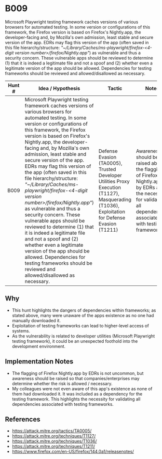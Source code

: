 # B009

Microsoft Playwright testing framework caches versions of various browsers for automated testing. In some version or configurations of this framework, the Firefox version is based on Firefox's Nightly.app, the developer-facing and, by Mozilla's own admission, least stable and secure version of the app. EDRs may flag this version of the app (often saved in this file hierarchy/structure: _"~/Library/Caches/ms-playwright/firefox-<4-digit version number>/firefox/Nightly.app"_) as vulnerable and thus a security concern. These vulnerable apps should be reviewed to determine (1) that it is indeed a legitimate file and not a spoof and (2) whether even a legitimate version of the app should be allowed. Dependencies for testing frameworks should be reviewed and allowed/disallowed as necessary.

| Hunt #       | Idea / Hypothesis          | Tactic    | Notes                             | Tags      | Submitter |
|--------------|----------------------------|-----------|-----------------------------------|-----------|-----------|
| B009    | Microsoft Playwright testing framework caches versions of various browsers for automated testing. In some version or configurations of this framework, the Firefox version is based on Firefox's Nightly.app, the developer-facing and, by Mozilla's own admission, least stable and secure version of the app. EDRs may flag this version of the app (often saved in this file hierarchy/structure: _"~/Library/Caches/ms-playwright/firefox-<4-digit version number>/firefox/Nightly.app"_) as vulnerable and thus a security concern. These vulnerable apps should be reviewed to determine (1) that it is indeed a legitimate file and not a spoof and (2) whether even a legitimate version of the app should be allowed. Dependencies for testing frameworks should be reviewed and allowed/disallowed as necessary. | Defense Evasion (TA0005), Trusted Developer Utilities Proxy Execution (T1127), Masquerading (T1036), Exploitation for Defense Evasion (T1211)  | Awareness should be raised about the flagging of Firefox Nightly.app by EDRs and the necessity for validating all dependencies associated with testing frameworks. | #DefenseEvasion #Masquerading #TrustedDeveloperUtilities #ProxyExecution    | Joshua Hines |

## Why
- This hunt highlights the dangers of dependencies within frameworks; as stated above, many were unaware of the apps existence as no one had manually downloaded it.
- Exploitation of testing frameworks can lead to higher-level access of systems.
- As the vulnerability is related to developer utilities (Microsoft Playwright testing framework), it could be an unexpected foothold into the development environment.

## Implementation Notes
- The flagging of Firefox Nightly.app by EDRs is not uncommon, but awareness should be raised so that companies/enterprises may determine whether the risk is allowed / necessary.
- My colleagues were not even aware of this app's existence as none of them had downloaded it. It was included as a dependency for the testing framework. This highlights the necessity for validating all dependencies associated with testing frameworks.

## References
- https://attack.mitre.org/tactics/TA0005/
- https://attack.mitre.org/techniques/T1127/
- https://attack.mitre.org/techniques/T1036/
- https://attack.mitre.org/techniques/T1211/
- https://www.firefox.com/en-US/firefox/144.0a1/releasenotes/
